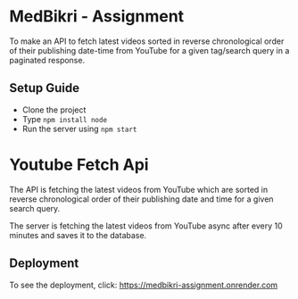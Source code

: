 # MedBikri - Assignment
To make an API to fetch latest videos sorted in reverse chronological order of their publishing date-time from YouTube for a given tag/search query in a paginated response.

## Setup Guide
- Clone the project
- Type `npm install node`
- Run the server using `npm start`

# Youtube Fetch Api
The API is fetching the latest videos from YouTube which are sorted in reverse chronological order of their publishing date and time for a given search query.

The server is fetching the latest videos from YouTube async after every 10 minutes and saves it to the database.

## Deployment
To see the deployment, click: https://medbikri-assignment.onrender.com
